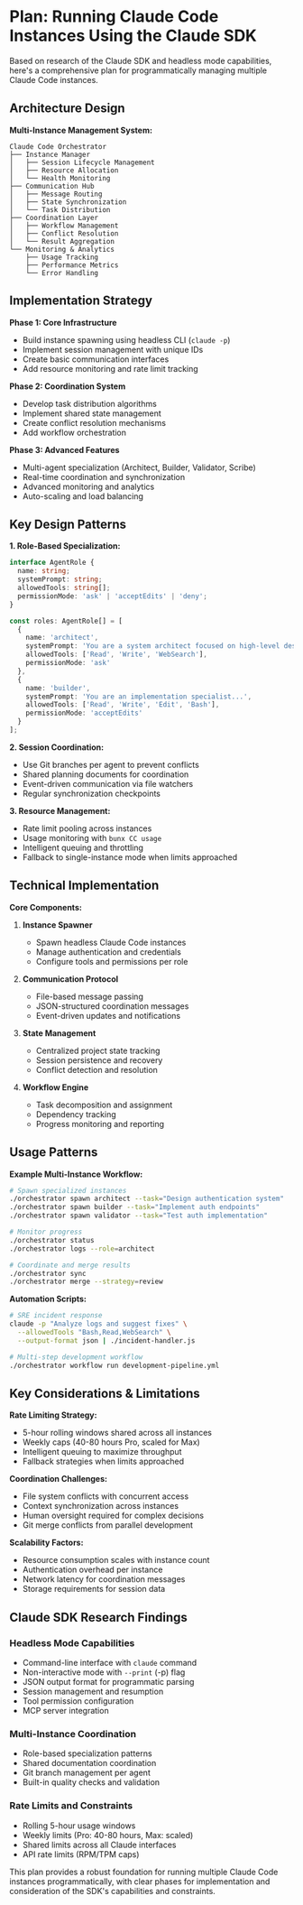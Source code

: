# Plan: Running Claude Code Instances Using the Claude SDK

Based on research of the Claude SDK and headless mode capabilities, here's a comprehensive plan for programmatically managing multiple Claude Code instances.

## Architecture Design

**Multi-Instance Management System:**
```
Claude Code Orchestrator
├── Instance Manager
│   ├── Session Lifecycle Management
│   ├── Resource Allocation
│   └── Health Monitoring
├── Communication Hub
│   ├── Message Routing
│   ├── State Synchronization
│   └── Task Distribution
├── Coordination Layer
│   ├── Workflow Management
│   ├── Conflict Resolution
│   └── Result Aggregation
└── Monitoring & Analytics
    ├── Usage Tracking
    ├── Performance Metrics
    └── Error Handling
```

## Implementation Strategy

**Phase 1: Core Infrastructure**
- Build instance spawning using headless CLI (`claude -p`)
- Implement session management with unique IDs
- Create basic communication interfaces
- Add resource monitoring and rate limit tracking

**Phase 2: Coordination System**
- Develop task distribution algorithms
- Implement shared state management
- Create conflict resolution mechanisms
- Add workflow orchestration

**Phase 3: Advanced Features**
- Multi-agent specialization (Architect, Builder, Validator, Scribe)
- Real-time coordination and synchronization
- Advanced monitoring and analytics
- Auto-scaling and load balancing

## Key Design Patterns

**1. Role-Based Specialization:**
```typescript
interface AgentRole {
  name: string;
  systemPrompt: string;
  allowedTools: string[];
  permissionMode: 'ask' | 'acceptEdits' | 'deny';
}

const roles: AgentRole[] = [
  {
    name: 'architect',
    systemPrompt: 'You are a system architect focused on high-level design...',
    allowedTools: ['Read', 'Write', 'WebSearch'],
    permissionMode: 'ask'
  },
  {
    name: 'builder',
    systemPrompt: 'You are an implementation specialist...',
    allowedTools: ['Read', 'Write', 'Edit', 'Bash'],
    permissionMode: 'acceptEdits'
  }
];
```

**2. Session Coordination:**
- Use Git branches per agent to prevent conflicts
- Shared planning documents for coordination
- Event-driven communication via file watchers
- Regular synchronization checkpoints

**3. Resource Management:**
- Rate limit pooling across instances
- Usage monitoring with `bunx CC usage`
- Intelligent queuing and throttling
- Fallback to single-instance mode when limits approached

## Technical Implementation

**Core Components:**

1. **Instance Spawner**
   - Spawn headless Claude Code instances
   - Manage authentication and credentials
   - Configure tools and permissions per role

2. **Communication Protocol**
   - File-based message passing
   - JSON-structured coordination messages
   - Event-driven updates and notifications

3. **State Management**
   - Centralized project state tracking
   - Session persistence and recovery
   - Conflict detection and resolution

4. **Workflow Engine**
   - Task decomposition and assignment
   - Dependency tracking
   - Progress monitoring and reporting

## Usage Patterns

**Example Multi-Instance Workflow:**
```bash
# Spawn specialized instances
./orchestrator spawn architect --task="Design authentication system"
./orchestrator spawn builder --task="Implement auth endpoints"
./orchestrator spawn validator --task="Test auth implementation"

# Monitor progress
./orchestrator status
./orchestrator logs --role=architect

# Coordinate and merge results
./orchestrator sync
./orchestrator merge --strategy=review
```

**Automation Scripts:**
```bash
# SRE incident response
claude -p "Analyze logs and suggest fixes" \
  --allowedTools "Bash,Read,WebSearch" \
  --output-format json | ./incident-handler.js

# Multi-step development workflow
./orchestrator workflow run development-pipeline.yml
```

## Key Considerations & Limitations

**Rate Limiting Strategy:**
- 5-hour rolling windows shared across all instances
- Weekly caps (40-80 hours Pro, scaled for Max)
- Intelligent queuing to maximize throughput
- Fallback strategies when limits approached

**Coordination Challenges:**
- File system conflicts with concurrent access
- Context synchronization across instances
- Human oversight required for complex decisions
- Git merge conflicts from parallel development

**Scalability Factors:**
- Resource consumption scales with instance count
- Authentication overhead per instance
- Network latency for coordination messages
- Storage requirements for session data

## Claude SDK Research Findings

### Headless Mode Capabilities
- Command-line interface with `claude` command
- Non-interactive mode with `--print` (-p) flag
- JSON output format for programmatic parsing
- Session management and resumption
- Tool permission configuration
- MCP server integration

### Multi-Instance Coordination
- Role-based specialization patterns
- Shared documentation coordination
- Git branch management per agent
- Built-in quality checks and validation

### Rate Limits and Constraints
- Rolling 5-hour usage windows
- Weekly limits (Pro: 40-80 hours, Max: scaled)
- Shared limits across all Claude interfaces
- API rate limits (RPM/TPM caps)

This plan provides a robust foundation for running multiple Claude Code instances programmatically, with clear phases for implementation and consideration of the SDK's capabilities and constraints.